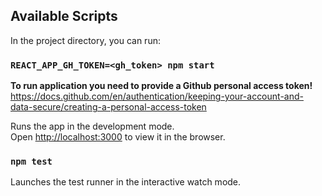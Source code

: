 ## Available Scripts

In the project directory, you can run:

### `REACT_APP_GH_TOKEN=<gh_token> npm start`

**To run application you need to provide a Github personal access token!**
https://docs.github.com/en/authentication/keeping-your-account-and-data-secure/creating-a-personal-access-token


Runs the app in the development mode.\
Open [http://localhost:3000](http://localhost:3000) to view it in the browser.

### `npm test`

Launches the test runner in the interactive watch mode.
